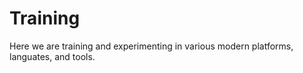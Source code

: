 # Training
Here we are training and experimenting in various modern platforms, languates, and tools. 
